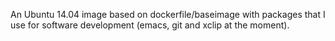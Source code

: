 An Ubuntu 14.04 image based on dockerfile/baseimage with packages that I use for software development (emacs, git and xclip at the moment).
